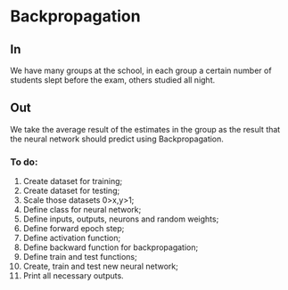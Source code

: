 # Backpropagation
## In
We have many groups at the school, in each group a certain number of students slept before the exam, others studied all night.   
## Out
We take the average result of the estimates in the group as the result that the neural network should predict using Backpropagation.
### To do:
1. Create dataset for training;
2. Create dataset for testing;
3. Scale those datasets 0>x,y>1;
4. Define class for neural network;
5. Define inputs, outputs, neurons and random weights;
6. Define forward epoch step;
7. Define activation function;
8. Define backward function for backpropagation;
9. Define train and test functions;
10. Create, train and test new neural network;
11. Print all necessary outputs.
